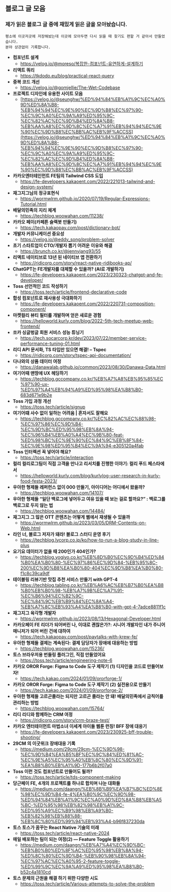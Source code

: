 ## 블로그 글 모음
### 제가 읽은 블로그 글 중에 재밌게 읽은 글을 모아놨습니다.
```plaintext
평소에 이곳저곳에 저장해놨는데 이곳에 모아두면 다시 읽을 때 찾기도 편할 거 같아서 만들었습니다.
분야 상관없이 기록합니다.
```

- **컴포넌트 설계**
  - https://velog.io/@moreso/복잡한-컴포넌트-유연하게-설계하기
- **리액트 쿼리**
  - https://tkdodo.eu/blog/practical-react-query
- **중복 코드 개선**
  - https://velog.io/@gomjellie/The-Wet-Codebase
- **프로젝트 디자인에 유용한 사이트 모음**
  - [https://velog.io/@seunghw/%ED%94%84%EB%A1%9C%EC%A0%9D%ED%8A%B8-%EB%94%94%EC%9E%90%EC%9D%B8%EC%97%90-%EC%9C%A0%EC%9A%A9%ED%95%9C-%EC%82%AC%EC%9D%B4%ED%8A%B8-%EB%AA%A8%EC%9D%8C%EC%A7%91%EB%94%94%EC%9E%90%EC%9D%B8%EC%BB%AC%EB%9F%ACCSS](https://velog.io/@seunghw/%ED%94%84%EB%A1%9C%EC%A0%9D%ED%8A%B8-%EB%94%94%EC%9E%90%EC%9D%B8%EC%97%90-%EC%9C%A0%EC%9A%A9%ED%95%9C-%EC%82%AC%EC%9D%B4%ED%8A%B8-%EB%AA%A8%EC%9D%8C%EC%A7%91%EB%94%94%EC%9E%90%EC%9D%B8%EC%BB%AC%EB%9F%ACCSS)
- **카카오엔터테인먼트 FE팀의 Tailwind CSS 도입**
  - https://fe-developers.kakaoent.com/2022/221013-tailwind-and-design-system/
- **재그지그님의 정규표현식**
  - https://wormwlrm.github.io/2020/07/19/Regular-Expressions-Tutorial.html
- **배달의민족의 지리 체계**
  - https://techblog.woowahan.com/11238/
- **카카오 페이(카페톤 슬랙봇 만들기)**
  - https://tech.kakaopay.com/post/dictionary-bot/
- **개발자 커뮤니케이션 중요성**
  - https://velog.io/@eddy_song/problem-solver
- **초기 스타트업이 CTO/개발자 뽑기 어려운 이유와 해결**
  - https://brunch.co.kr/@jennyjang93/55
- **리액트 네이티브로 13년 된 네이티브 앱 전환하기**
  - https://ridicorp.com/story/react-native-ridibooks-ap/
- **ChatGPT는 FE개발자를 대체할 수 있을까? (AI로 개발하기)**
  - https://fe-developers.kakaoent.com/2023/230323-chatgpt-and-fe-developer/
- **Toss 선언적인 코드 작성하기**
  - https://toss.tech/article/frontend-declarative-code
- **합성 컴포넌트로 재사용성 극대화하기**
  - https://fe-developers.kakaoent.com/2022/220731-composition-component/
- **마켓컬리 뷰티 필터를 개발하며 얻은 새로운 경험**
  - https://helloworld.kurly.com/blog/2022-5th-tech-meetup-web-frontend/
- **쏘카 싱글벙글 회원 서비스 성능 튜닝기**
  - https://tech.socarcorp.kr/dev/2023/07/22/member-service-performance-tuning-01.html
- **리디 API 문서화, TS 타입만 있으면 해결! – Tspec**
  - https://ridicorp.com/story/tspec-api-documentation/
- **다나와의 상품 데이터 여정**
  - https://danawalab.github.io/common/2023/08/30/Danawa-Data.html
- **여기어때 맨땅에 UX 헤딩하기**
  - https://techblog.gccompany.co.kr/%EB%A7%A8%EB%95%85%EC%97%90-ux-%ED%97%A4%EB%94%A9%ED%95%98%EA%B8%B0-683d671e9b2e
- **Toss 가입 과정 개선**
  - https://toss.tech/article/signup
- **여기어떄 사수 없이 일하는 어려움 | 혼자서도 잘해요**
  - https://techblog.gccompany.co.kr/%EC%82%AC%EC%88%98-%EC%97%86%EC%9D%B4-%EC%9D%BC%ED%95%98%EB%8A%94-%EC%96%B4%EB%A0%A4%EC%9B%80-feat-%ED%98%BC%EC%9E%90%EC%84%9C%EB%8F%84-%EC%9E%98%ED%95%B4%EC%9A%94-e305120a4fab
- **Toss 인터렉션 꼭 넣어야 해요?**
  - https://toss.tech/article/interaction
- **컬리 컬리로그팀이 직접 고객을 만나고 리서치를 진행한 이야기: 컬리 푸드 페스타에서**
  - https://helloworld.kurly.com/blog/kurlylog-user-research-in-kurly-food-festa-2023/
- **우아한 형제들 레퍼런스 없이 000 만들기, 아이디어는 어디에서 왔을까?**
  - https://techblog.woowahan.com/14107/
- **우아한 형제들 “일단 백로그에 넣어두고 여유 있을 때 보는 걸로 할까요?” : 백로그를 백로그로 두지 않는 법**
  - https://techblog.woowahan.com/14484/
- **재그지그 그 많은 OTT 콘텐츠는 어떻게 웹에서 재생될 수 있을까**
  - https://wormwlrm.github.io/2023/03/05/DRM-Contents-on-Web.html
- **라인 너, 블로그 저자가 돼라! 블로그 스터디 운영 후기**
  - https://techblog.lycorp.co.jp/ko/how-to-run-a-blog-study-in-line-plus
- **요기요 데이터가 없을 때 200인가 404인가?**
  - https://techblog.yogiyo.co.kr/%EB%8D%B0%EC%9D%B4%ED%84%B0%EA%B0%80-%EC%97%86%EC%9D%84-%EB%95%8C-200%EC%9D%B8%EA%B0%80-404%EC%9D%B8%EA%B0%80-f1c8c39ca9df
- **테이블링 리뷰기반 맛집 추천 서비스 만들기 with GPT-4**
  - https://techblog.tabling.co.kr/%EB%A6%AC%EB%B7%B0%EA%B8%B0%EB%B0%98-%EB%A7%9B%EC%A7%91-%EC%B6%94%EC%B2%9C-%EC%84%9C%EB%B9%84%EC%8A%A4-%EB%A7%8C%EB%93%A4%EA%B8%B0-with-gpt-4-7adce8811f1c
- **재그지그 육각형 개발자**
  - https://wormwlrm.github.io/2023/08/13/Hexagonal-Developer.html
- **카카오페이 FE 리더가 되어버린 나, 이대로 괜찮은가?: 시니어 개발자인 내가 주니어 매니저가 되어 버린 건에 대하여**
  - https://tech.kakaopay.com/post/paytalks-with-krew-fe/
- **우아한 형제들 결제는 계속된다: 결제 담당자가 장애에 대응하는 방법**
  - https://techblog.woowahan.com/15236/
- **토스 브라우저용 번들링 플러그인, 직접 만들었어요**
  - https://toss.tech/article/engineering-note-6
- **카카오 OROR Forge: Figma to Code 도구 제작기 (1) 디자인을 코드로 만들어보자!**
  - https://tech.kakao.com/2024/01/09/ororforge-1/
- **카카오 OROR Forge: Figma to Code 도구 제작기 (2) 실전용으로 만들기**
  - https://tech.kakao.com/2024/01/09/ororforge-2/
- **우아한 형제들 고르곤졸라는 되지만 고르곤 졸라는 안 돼! 배달의민족에서 금칙어를 관리하는 방법**
  - https://techblog.woowahan.com/15764/
- **리디 리디와 함께하는 CRM 여정**
  - https://ridicorp.com/story/crm-braze-test/
- **카카오 엔터테이먼트 마법소녀 이세계 아이돌 웹툰 런칭! BFF 장애 대응기**
  - https://fe-developers.kakaoent.com/2023/230925-bff-trouble-shooting/
- **29CM 의 이굿위크 장애대응 기록**
  - https://medium.com/29cm/29cm-%EC%9D%98-%EC%9D%B4%EA%B5%BF%EC%9C%84%ED%81%AC-%EC%9E%A5%EC%95%A0%EB%8C%80%EC%9D%91-%EA%B8%B0%EB%A1%9D-177b6b2f07a0
- **Toss 이런 것도 컴포넌트로 만들어도 될까?**
  - https://toss.tech/article/tds-component-making
- **당근페이 FE, 4개의 프로젝트를 하나로 합치며 나눈 대화들**
  - https://medium.com/daangn/%EB%8B%B9%EA%B7%BC%ED%8E%98%EC%9D%B4-fe-4%EA%B0%9C%EC%9D%98-%ED%94%84%EB%A1%9C%EC%A0%9D%ED%8A%B8%EB%A5%BC-%ED%95%98%EB%82%98%EB%A1%9C-%ED%95%A9%EC%B9%98%EB%A9%B0-%EB%82%98%EB%88%88-%EB%8C%80%ED%99%94%EB%93%A4-b96f837230da
- **토스 토스가 꿈꾸는 React Native 기술의 미래**
  - https://toss.tech/article/react-native-2024
- **매일 배포하는 팀이 되는 여정(2) — Feature Toggle 활용하기**
  - https://medium.com/daangn/%EB%A7%A4%EC%9D%BC-%EB%B0%B0%ED%8F%AC%ED%95%98%EB%8A%94-%ED%8C%80%EC%9D%B4-%EB%90%98%EB%8A%94-%EC%97%AC%EC%A0%95-2-feature-toggle-%ED%99%9C%EC%9A%A9%ED%95%98%EA%B8%B0-b52c4a1810cd
- **토스 문제의 근원을 해결 하기 위한 다양한 시도**
  - https://toss.tech/article/Various-attempts-to-solve-the-problem
